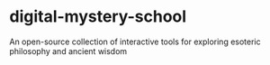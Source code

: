 # digital-mystery-school
An open-source collection of interactive tools for exploring esoteric philosophy and ancient wisdom
